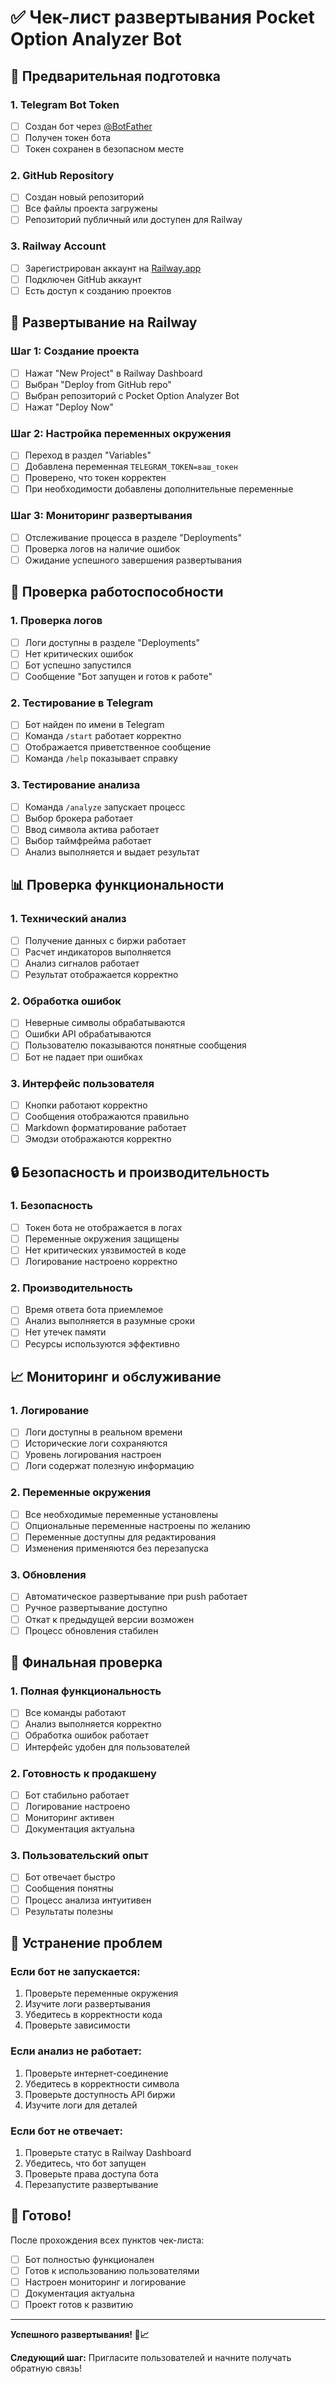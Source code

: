 # ✅ Чек-лист развертывания Pocket Option Analyzer Bot

## 🎯 Предварительная подготовка

### 1. Telegram Bot Token
- [ ] Создан бот через [@BotFather](https://t.me/BotFather)
- [ ] Получен токен бота
- [ ] Токен сохранен в безопасном месте

### 2. GitHub Repository
- [ ] Создан новый репозиторий
- [ ] Все файлы проекта загружены
- [ ] Репозиторий публичный или доступен для Railway

### 3. Railway Account
- [ ] Зарегистрирован аккаунт на [Railway.app](https://railway.app)
- [ ] Подключен GitHub аккаунт
- [ ] Есть доступ к созданию проектов

## 🚀 Развертывание на Railway

### Шаг 1: Создание проекта
- [ ] Нажат "New Project" в Railway Dashboard
- [ ] Выбран "Deploy from GitHub repo"
- [ ] Выбран репозиторий с Pocket Option Analyzer Bot
- [ ] Нажат "Deploy Now"

### Шаг 2: Настройка переменных окружения
- [ ] Переход в раздел "Variables"
- [ ] Добавлена переменная `TELEGRAM_TOKEN=ваш_токен`
- [ ] Проверено, что токен корректен
- [ ] При необходимости добавлены дополнительные переменные

### Шаг 3: Мониторинг развертывания
- [ ] Отслеживание процесса в разделе "Deployments"
- [ ] Проверка логов на наличие ошибок
- [ ] Ожидание успешного завершения развертывания

## 🔧 Проверка работоспособности

### 1. Проверка логов
- [ ] Логи доступны в разделе "Deployments"
- [ ] Нет критических ошибок
- [ ] Бот успешно запустился
- [ ] Сообщение "Бот запущен и готов к работе"

### 2. Тестирование в Telegram
- [ ] Бот найден по имени в Telegram
- [ ] Команда `/start` работает корректно
- [ ] Отображается приветственное сообщение
- [ ] Команда `/help` показывает справку

### 3. Тестирование анализа
- [ ] Команда `/analyze` запускает процесс
- [ ] Выбор брокера работает
- [ ] Ввод символа актива работает
- [ ] Выбор таймфрейма работает
- [ ] Анализ выполняется и выдает результат

## 📊 Проверка функциональности

### 1. Технический анализ
- [ ] Получение данных с биржи работает
- [ ] Расчет индикаторов выполняется
- [ ] Анализ сигналов работает
- [ ] Результат отображается корректно

### 2. Обработка ошибок
- [ ] Неверные символы обрабатываются
- [ ] Ошибки API обрабатываются
- [ ] Пользователю показываются понятные сообщения
- [ ] Бот не падает при ошибках

### 3. Интерфейс пользователя
- [ ] Кнопки работают корректно
- [ ] Сообщения отображаются правильно
- [ ] Markdown форматирование работает
- [ ] Эмодзи отображаются корректно

## 🔒 Безопасность и производительность

### 1. Безопасность
- [ ] Токен бота не отображается в логах
- [ ] Переменные окружения защищены
- [ ] Нет критических уязвимостей в коде
- [ ] Логирование настроено корректно

### 2. Производительность
- [ ] Время ответа бота приемлемое
- [ ] Анализ выполняется в разумные сроки
- [ ] Нет утечек памяти
- [ ] Ресурсы используются эффективно

## 📈 Мониторинг и обслуживание

### 1. Логирование
- [ ] Логи доступны в реальном времени
- [ ] Исторические логи сохраняются
- [ ] Уровень логирования настроен
- [ ] Логи содержат полезную информацию

### 2. Переменные окружения
- [ ] Все необходимые переменные установлены
- [ ] Опциональные переменные настроены по желанию
- [ ] Переменные доступны для редактирования
- [ ] Изменения применяются без перезапуска

### 3. Обновления
- [ ] Автоматическое развертывание при push работает
- [ ] Ручное развертывание доступно
- [ ] Откат к предыдущей версии возможен
- [ ] Процесс обновления стабилен

## 🎯 Финальная проверка

### 1. Полная функциональность
- [ ] Все команды работают
- [ ] Анализ выполняется корректно
- [ ] Обработка ошибок работает
- [ ] Интерфейс удобен для пользователей

### 2. Готовность к продакшену
- [ ] Бот стабильно работает
- [ ] Логирование настроено
- [ ] Мониторинг активен
- [ ] Документация актуальна

### 3. Пользовательский опыт
- [ ] Бот отвечает быстро
- [ ] Сообщения понятны
- [ ] Процесс анализа интуитивен
- [ ] Результаты полезны

## 🚨 Устранение проблем

### Если бот не запускается:
1. Проверьте переменные окружения
2. Изучите логи развертывания
3. Убедитесь в корректности кода
4. Проверьте зависимости

### Если анализ не работает:
1. Проверьте интернет-соединение
2. Убедитесь в корректности символа
3. Проверьте доступность API биржи
4. Изучите логи для деталей

### Если бот не отвечает:
1. Проверьте статус в Railway Dashboard
2. Убедитесь, что бот запущен
3. Проверьте права доступа бота
4. Перезапустите развертывание

## 🎉 Готово!

После прохождения всех пунктов чек-листа:

- [ ] Бот полностью функционален
- [ ] Готов к использованию пользователями
- [ ] Настроен мониторинг и логирование
- [ ] Документация актуальна
- [ ] Проект готов к развитию

---

**Успешного развертывания! 🚀📈**

**Следующий шаг:** Пригласите пользователей и начните получать обратную связь!
